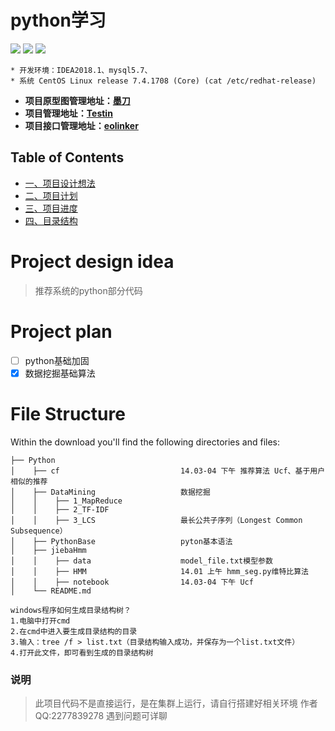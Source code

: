 python学习
====
![](https://img.shields.io/badge/version-1.0.0-blue.svg) 
![](https://img.shields.io/badge/python-3.6-brightgreen.svg) 
![](https://img.shields.io/badge/mysql-5.7-brightgreen.svg)

```
* 开发环境：IDEA2018.1、mysql5.7、
* 系统 CentOS Linux release 7.4.1708 (Core) (cat /etc/redhat-release)
```
* **项目原型图管理地址：[墨刀](https://modao.cc/workspace/apps/p7D3CF01AB41533285900082)**
* **项目管理地址：[Testin](https://www.testin.cn/realmachine/index.htm)**
* **项目接口管理地址：[eolinker](https://www.eolinker.com/#/home/project/api/)**

## Table of Contents
<!-- GFM-TOC -->
* [一、项目设计想法](#project-design-idea)
* [二、项目计划](#project-plan)
* [三、项目进度](#project-progress)
* [四、目录结构](#file-structure)





# Project design idea
> 推荐系统的python部分代码

# Project plan
- [ ] python基础加固
- [x] 数据挖掘基础算法

# File Structure
Within the download you'll find the following directories and files:
```
├── Python
│    ├── cf                           14.03-04 下午 推荐算法 Ucf、基于用户相似的推荐
│    ├── DataMining                   数据挖掘
│    │    ├── 1_MapReduce          
│    │    ├── 2_TF-IDF             
│    │    ├── 3_LCS                   最长公共子序列（Longest Common Subsequence）
│    ├── PythonBase                   pyton基本语法
│    ├── jiebaHmm  
│    │    ├── data                    model_file.txt模型参数
│    │    ├── HMM                     14.01 上午 hmm_seg.py维特比算法
│    │    ├── notebook                14.03-04 下午 Ucf
│    └── README.md
```

```
windows程序如何生成目录结构树？
1.电脑中打开cmd
2.在cmd中进入要生成目录结构的目录
3.输入：tree /f > list.txt（目录结构输入成功，并保存为一个list.txt文件）
4.打开此文件，即可看到生成的目录结构树
```
### 说明
>此项目代码不是直接运行，是在集群上运行，请自行搭建好相关环境
>作者QQ:2277839278 遇到问题可详聊

